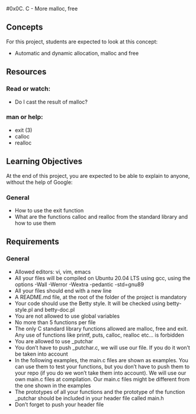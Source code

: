 #0x0C. C - More malloc, free

## Concepts

For this project, students are expected to look at this concept:

- Automatic and dynamic allocation, malloc and free

## Resources

### Read or watch:

- Do I cast the result of malloc?

### man or help:

- exit (3)
- calloc
- realloc

## Learning Objectives

At the end of this project, you are expected to be able to explain to anyone, without the help of Google:

### General

- How to use the exit function
- What are the functions calloc and realloc from the standard library and how to use them

## Requirements

### General

- Allowed editors: vi, vim, emacs
- All your files will be compiled on Ubuntu 20.04 LTS using gcc, using the options -Wall -Werror -Wextra -pedantic -std=gnu89
- All your files should end with a new line
- A README.md file, at the root of the folder of the project is mandatory
- Your code should use the Betty style. It will be checked using betty-style.pl and betty-doc.pl
- You are not allowed to use global variables
- No more than 5 functions per file
- The only C standard library functions allowed are malloc, free and exit. Any use of functions like printf, puts, calloc, realloc etc… is forbidden
- You are allowed to use _putchar
- You don’t have to push _putchar.c, we will use our file. If you do it won’t be taken into account
- In the following examples, the main.c files are shown as examples. You can use them to test your functions, but you don’t have to push them to your repo (if you do we won’t take them into account). We will use our own main.c files at compilation. Our main.c files might be different from the one shown in the examples
- The prototypes of all your functions and the prototype of the function _putchar should be included in your header file called main.h
- Don’t forget to push your header file